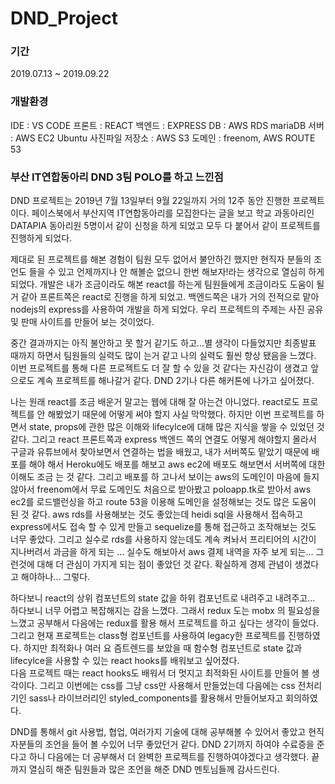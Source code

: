# DND_Project

### 기간
2019.07.13 ~ 2019.09.22

### 개발환경
IDE : VS CODE
프론트 : REACT
백엔드 : EXPRESS
DB : AWS RDS mariaDB
서버 : AWS EC2 Ubuntu
사진파일 저장소 : AWS S3
도메인 : freenom, AWS ROUTE 53


### 부산 IT연합동아리 DND 3팀 POLO를 하고 느낀점


DND 프로젝트는 2019년 7월 13일부터 9월 22일까지 거의 12주 동안 진행한 프로젝트이다.
페이스북에서 부산지역 IT연합동아리를 모집한다는 글을 보고 학교 과동아리인 DATAPIA 동아리원 5명이서 같이
신청을 하게 되었고 모두 다 붙어서 같이 프로젝트를 진행하게 되었다.

제대로 된 프로젝트를 해본 경험이 팀원 모두 없어서 불안하긴 했지만 현직자 분들의 조언도 들을 수 있고 
언제까지나 안 해볼순 없으니 한번 해보자!라는 생각으로 열심히 하게 되었다.
개발은 내가 조금이라도 해본 react를 하는게 팀원들에게 조금이라도 도움이 될거 같아 프론트쪽은 react로 진행을
하게 되었고. 백엔드쪽은 내가 거의 전적으로 맡아 nodejs의 express를 사용하여 개발을 하게 되었다.
우리 프로젝트의 주제는 사진 공유 및 판매 사이트를 만들어 보는 것이었다.

중간 결과까지는 아직 불안하고 못 할거 같기도 하고...별 생각이 다들었지만 최종발표 때까지 하면서 팀원들의
실력도 많이 는거 같고 나의 실력도 훨씬 향상 됐음을 느꼈다. 이번 프로젝트를 통해 다른 프로젝트도 더 잘 할
수 있을 것 같다는 자신감이 생겼고 앞으로도 계속 프로젝트를 해나갈거 같다. DND 2기나 다른 해커톤에 나가고
싶어졌다.

나는 원래 react를 조금 배운거 말고는 웹에 대해 잘 아는건 아니었다. react로도 프로젝트를 안 해봤었기 때문에
어떻게 써야 할지 사실 막막했다. 하지만 이번 프로젝트를 하면서 state, props에 관한 많은 이해와 lifecylce에
대해 많은 지식을 쌓을 수 있었던 것 같다. 그리고 react 프론트쪽과 express 백엔드 쪽의 연결도 어떻게 해야할지
몰라서 구글과 유튜브에서 찾아보면서 연결하는 법을 배웠고, 내가 서버쪽도 맡았기 때문에 배포를 해야 해서 
Heroku에도 배포를 해보고 aws ec2에 배포도 해보면서 서버쪽에 대한 이해도 조금 는 것 같다. 그리고 배포를 하
고나서 보이는 aws의 도메인이 마음에 들지 않아서 freenom에서 무료 도메인도 처음으로 받아봤고 poloapp.tk로 
받아서 aws ec2를 로드밸런싱을 하고 route 53을 이용해 도메인을 설정해보는 것도 많은 도움이 된 것 같다. 
aws rds를 사용해보는 것도 좋았는데 heidi sql을 사용해서 접속하고 express에서도 접속 할 수 있게 만들고 
sequelize를 통해 접근하고 조작해보는 것도 너무 좋았다. 그리고 실수로 rds를 사용하지 않는데도 계속 켜놔서
프리티어의 시간이 지나버려서 과금을 하게 되는 ... 실수도 해보아서 aws 결제 내역을 자주 보게 되는... 그런것에
대해 더 관심이 가지게 되는 점이 좋았던 것 같다. 확실하게 경제 관념이 생겼다고 해야하나... 그렇다.

하다보니 react의 상위 컴포넌트의 state 값을 하위 컴포넌트로 내려주고 내려주고... 하다보니 너무 어렵고
복잡해지는 감을 느꼈다. 그래서 redux 도는 mobx 의 필요성을 느꼈고 공부해서 다음에는 redux를 활용 해서 
프로젝트를 하고 싶다는 생각이 들었다.
그리고 현재 프로젝트는 class형 컴포넌트를 사용하여 legacy한 프로젝트를 진행하였다. 하지만 최적화나 여러 요
즘트렌드를 보았을 때 함수형 컴포넌트로 state 값과 lifecylce을 사용할 수 있는 react hooks를 배워보고 싶어졌다.\
다음 프로젝트 때는 react hooks도 배워서 더 멋지고 최적화된 사이트를 만들어 볼 생각이다.
그리고 이번에는 css를 그냥 css만 사용해서 만들었는데 다음에는 css 전처리기인 sass나 라이브러리인 styled_components를
활용해서 만들어보자고 회의하였다.

DND를 통해서 git 사용법, 협업, 여러가지 기술에 대해 공부해볼 수 있어서 좋았고 현직자분들의 조언을 들어 볼
수있어 너무 좋았던거 같다. DND 2기까지 하여야 수료증을 준다고 하니 다음에는 더 공부해서 더 완벽한 프로젝트를
진행하여야겠다고 생각했다. 끝까지 열심히 해준 팀원들과 많은 조언을 해준 DND 멘토님들께 감사드린다.
